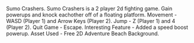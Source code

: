 Sumo Crashers.
Sumo Crashers is a 2 player 2d fighting game. Gain powerups and knock eachother off of a floating platform.
Movement - WASD (Player 1) and Arrow Keys (Player 2).
Jump - Z (Player 1) and 4 (Player 2).
Quit Game - Escape.
Interesting Feature - Added a speed boost powerup.
Asset Used - Free 2D Adventure Beach Background.
